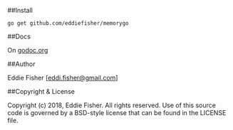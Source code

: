 [godoc.org]: http://godoc.org/github.com/eddiefisher/memorygo "godoc.org"

##Install

    go get github.com/eddiefisher/memorygo

##Docs

On [godoc.org][]

##Author

Eddie Fisher [eddi.fisher@gmail.com]

##Copyright & License

Copyright (c) 2018, Eddie Fisher.
All rights reserved.
Use of this source code is governed by a BSD-style license that can be
found in the LICENSE file.

